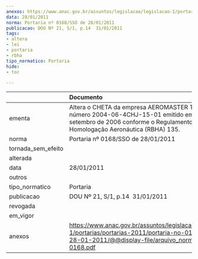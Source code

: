 ```yaml
---
anexos: https://www.anac.gov.br/assuntos/legislacao/legislacao-1/portarias/portarias-2011/portaria-no-0168-sso-de-28-01-2011/@@display-file/arquivo_norma/PA2011-0168.pdf
data: 28/01/2011
norma: Portaria nº 0168/SSO de 28/01/2011
publicacao: DOU Nº 21, S/1, p.14  31/01/2011
tags:
- altera
- lei
- portaria
- rbha
tipo_normatico: Portaria
hide: 
- toc 
 
---
```


|                    | Documento                                                                                                                                                                            |
|:-------------------|:-------------------------------------------------------------------------------------------------------------------------------------------------------------------------------------|
| ementa             | Altera o CHETA da empresa AEROMASTER TÁXI AÉREO número 2004-06-4CHJ-15-01 emitido em 14 de setembro de 2006 conforme o Regulamento Brasileiro de Homologação Aeronáutica (RBHA) 135. |
| norma              | Portaria nº 0168/SSO de 28/01/2011                                                                                                                                                   |
| tornada_sem_efeito |                                                                                                                                                                                      |
| alterada           |                                                                                                                                                                                      |
| data               | 28/01/2011                                                                                                                                                                           |
| outros             |                                                                                                                                                                                      |
| tipo_normatico     | Portaria                                                                                                                                                                             |
| publicacao         | DOU Nº 21, S/1, p.14  31/01/2011                                                                                                                                                     |
| revogada           |                                                                                                                                                                                      |
| em_vigor           |                                                                                                                                                                                      |
| anexos             | https://www.anac.gov.br/assuntos/legislacao/legislacao-1/portarias/portarias-2011/portaria-no-0168-sso-de-28-01-2011/@@display-file/arquivo_norma/PA2011-0168.pdf                    |